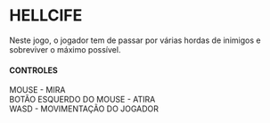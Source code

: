 # HELLCIFE

Neste jogo, o jogador tem de passar por várias hordas de inimigos e sobreviver o máximo possível.

#### CONTROLES

MOUSE - MIRA  
BOTÃO ESQUERDO DO MOUSE - ATIRA  
WASD - MOVIMENTAÇÃO DO JOGADOR  
